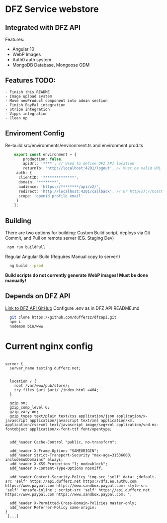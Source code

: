 # DFZ Service webstore

## Integrated with DFZ API

Features:

- Angular 10
- WebP Images
- Auth0 auth system
- MongoDB Database,  Mongoose ODM

## Features TODO:

    - Finish this README
    - Image upload system
    - Move newProduct component into admin section
    - Finish PayPal integration
    - Stripe integration
    - Vipps integration
    - Clean up 

## Enviroment Config

Re-build src/environments/environment.ts and environment.prod.ts


```typescript
    export const environment = {
        production: false,
        apiUrl: '****', // Used to define DFZ API location
        returnTo: 'http://localhost:4201/logout', // Must be valid URL on Auth0 config
     auth: {
      clientID: '**************',
      domain: '********', 
      audience: 'https://********/api/v2/', 
      redirect: 'http://localhost:4201/callback', // Or http(s)://hostUrl:/callback
      scope: 'openid profile email'
     }
    };
```

## Building

There are two options for building:
  Custom Build script, deploys via Git Commit, and Pull on remote server (EG. Staging Dev)

```bash
 npm run buildPull
```

Regular Angular Build (Requires Manual copy to server!)

```bash
  ng build --prod
```

**Build scripts do not currently generate WebP images! Must be done manually!**  

## Depends on DFZ API

[Link to DFZ API GitHub](https://github.com/dufferzz/dfzapi)
Configure .env as in DFZ API README.md

```bash
  git clone https://github.com/dufferzz/dfzapi.git
  npm i
  nodemon bin/www
````

# Current nginx config

```nginx

server {
  server_name testing.dufferz.net;


  location / {
    root /var/www/pub/store/;
    try_files $uri $uri/ /index.html =404;
  }

  gzip on;
  gzip_comp_level 6;
  gzip_vary on;
  gzip_types text/plain text/css application/json application/x-javascript application/javascript text/xml application/xml application/rss+xml text/javascript image/svg+xml application/vnd.ms-fontobject application/x-font-ttf font/opentype;


  add_header Cache-Control "public, no-transform";

  add_header X-Frame-Options "SAMEORIGIN";
  add_header Strict-Transport-Security "max-age=31536000; includeSubDomains" always;
  add_header X-XSS-Protection "1; mode=block";
  add_header X-Content-Type-Options nosniff;

  add_header Content-Security-Policy "img-src 'self' data: ;default-src 'self' https://api.dufferz.net https://dfz.eu.auth0.com https://www.paypal.com https://www.sandbox.paypal.com; style-src 'self' 'unsafe-inline'; script-src 'self' https://api.dufferz.net https://www.paypal.com https://www.sandbox.paypal.com; ";

  add_header X-Permitted-Cross-Domain-Policies master-only;
  add_header Referrer-Policy same-origin;
}
 [...]
```
